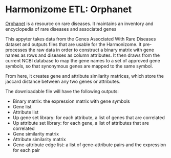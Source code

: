 # Harmonizome ETL: Orphanet

[Orphanet](https://www.orpha.net/) is a resource on rare diseases. It maintains an inventory and encyclopedia of rare diseases and associated genes

This appyter takes data from the 
Genes Associated With Rare Diseases dataset and outputs files that are usable for the Harmonizome. It pre-processes the raw data  in order to construct a binary matrix with gene names as rows and diseases as column attributes. It then draws from the current NCBI database to map the gene names to a set of approved gene symbols, so that synonymous genes are mapped to the same symbol. 

From here, it creates gene and attribute similarity matrices, which store the jaccard distance between any two genes or attributes. 

The downloadable file will have the following outputs:
* Binary matrix: the expression matrix with gene symbols
* Gene list
* Attribute list 
* Up gene set library: for each attribute, a list of genes that are correlated
* Up attribute set library: for each gene, a list of attributes that are correlated
* Gene similarity matrix
* Attribute similarity matrix
* Gene-attribute edge list: a list of gene-attribute pairs and the expression for each pair 
